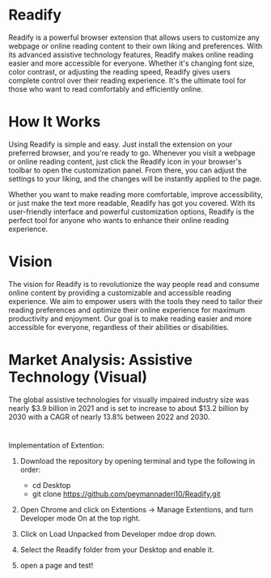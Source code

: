 # Readify

Readify is a powerful browser extension that allows users to customize any webpage or online reading content to their own liking and preferences. With its advanced assistive technology features, Readify makes online reading easier and more accessible for everyone. Whether it's changing font size, color contrast, or adjusting the reading speed, Readify gives users complete control over their reading experience. It's the ultimate tool for those who want to read comfortably and efficiently online.

# How It Works

Using Readify is simple and easy. Just install the extension on your preferred browser, and you're ready to go. Whenever you visit a webpage or online reading content, just click the Readify icon in your browser's toolbar to open the customization panel. From there, you can adjust the settings to your liking, and the changes will be instantly applied to the page.

Whether you want to make reading more comfortable, improve accessibility, or just make the text more readable, Readify has got you covered. With its user-friendly interface and powerful customization options, Readify is the perfect tool for anyone who wants to enhance their online reading experience.

# Vision

The vision for Readify is to revolutionize the way people read and consume online content by providing a customizable and accessible reading experience. We aim to empower users with the tools they need to tailor their reading preferences and optimize their online experience for maximum productivity and enjoyment. Our goal is to make reading easier and more accessible for everyone, regardless of their abilities or disabilities.

# Market Analysis: Assistive Technology (Visual)

The global assistive technologies for visually impaired industry size was nearly $3.9 billion in 2021 and is set to increase to about $13.2 billion by 2030 with a CAGR of nearly 13.8% between 2022 and 2030.

# 

Implementation of Extention:

1. Download the repository by opening terminal and type the following in order:
   - cd Desktop
   - git clone https://github.com/peymannaderi10/Readify.git
   
2. Open Chrome and click on Extentions -> Manage Extentions, and turn Developer mode On at the top right.
3. Click on Load Unpacked from Developer mdoe drop down.
4. Select the Readify folder from your Desktop and enable it.
5. open a page and test!
